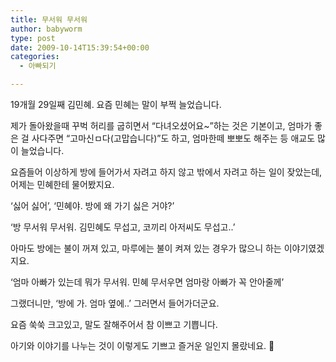 ```yaml
---
title: 무서워 무서워
author: babyworm
type: post
date: 2009-10-14T15:39:54+00:00
categories:
  - 아빠되기

---
```

19개월 29일째 김민혜.
요즘 민혜는 말이 부쩍 늘었습니다. 

제가 돌아왔을때 꾸벅 허리를 굽히면서 “다녀오셨어요~”하는 것은 기본이고, 엄마가 좋은 걸 사다주면 “고마신ㅁ다(고맙습니다)”도 하고, 엄마한떼 뽀뽀도 해주는 등 애교도 많이 늘었습니다. 

요즘들어 이상하게 방에 들어가서 자려고 하지 않고 밖에서 자려고 하는 일이 잦았는데, 어제는 민혜한테 물어봤지요.

‘싫어 싫어’, ‘민혜야. 방에 왜 가기 싫은 거야?’

‘방 무서워 무서워. 김민혜도 무섭고, 코끼리 아저씨도 무섭고..’

아마도 방에는 불이 꺼져 있고, 마루에는 불이 켜져 있는 경우가 많으니 하는 이야기였겠지요.

‘엄마 아빠가 있는데 뭐가 무서워. 민혜 무서우면 엄마랑 아빠가 꼭 안아줄께’ 

그랬더니만, ‘방에 가. 엄마 옆에..’ 그러면서 들어가더군요. 

요즘 쑥쑥 크고있고, 말도 잘해주어서 참 이쁘고 기쁩니다. 

아기와 이야기를 나누는 것이 이렇게도 기쁘고 즐거운 일인지 몰랐네요. 🙂
